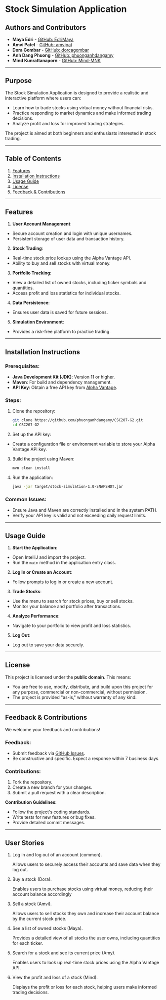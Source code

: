 
# **Stock Simulation Application**

## **Authors and Contributors**
- **Maya Edri** - [GitHub: EdriMaya](https://github.com/EdriMaya)
- **Amvi Patel** - [GitHub: amvipat](https://github.com/amvipat)
- **Dora Gombar** - [GitHub: dorcagombar](https://github.com/dorcagombar)
- **Anh Dang Phuong** - [GitHub: phuonganhdangamy](https://github.com/phuonganhdangamy)
- **Mind Kunrattanaporn** - [GitHub: Mind-MNK](https://github.com/Mind-MNK)

---

## **Purpose**
The Stock Simulation Application is designed to provide a realistic and interactive platform where users can:
- Learn how to trade stocks using virtual money without financial risks.
- Practice responding to market dynamics and make informed trading decisions.
- Analyze profit and loss for improved trading strategies.

The project is aimed at both beginners and enthusiasts interested in stock trading.

---

## **Table of Contents**
1. [Features](#features)
2. [Installation Instructions](#installation-instructions)
3. [Usage Guide](#usage-guide)
4. [License](#license)
5. [Feedback & Contributions](#feedback--contributions)

---

## **Features**
1. **User Account Management**:
  - Secure account creation and login with unique usernames.
  - Persistent storage of user data and transaction history.

2. **Stock Trading**:
  - Real-time stock price lookup using the Alpha Vantage API.
  - Ability to buy and sell stocks with virtual money.

3. **Portfolio Tracking**:
  - View a detailed list of owned stocks, including ticker symbols and quantities.
  - Access profit and loss statistics for individual stocks.

4. **Data Persistence**:
  - Ensures user data is saved for future sessions.

5. **Simulation Environment**:
  - Provides a risk-free platform to practice trading.

---

## **Installation Instructions**

### Prerequisites:
- **Java Development Kit (JDK)**: Version 11 or higher.
- **Maven**: For build and dependency management.
- **API Key**: Obtain a free API key from [Alpha Vantage](https://www.alphavantage.co/).

### Steps:
1. Clone the repository:
   ```bash
   git clone https://github.com/phuonganhdangamy/CSC207-G2.git
   cd CSC207-G2
   ```
2. Set up the API key:
  - Create a configuration file or environment variable to store your Alpha Vantage API key.

3. Build the project using Maven:
   ```bash
   mvn clean install
   ```

4. Run the application:
   ```bash
   java -jar target/stock-simulation-1.0-SNAPSHOT.jar
   ```

### Common Issues:
- Ensure Java and Maven are correctly installed and in the system PATH.
- Verify your API key is valid and not exceeding daily request limits.

---

## **Usage Guide**
1. **Start the Application**:
  - Open IntelliJ and import the project.
  - Run the `main` method in the application entry class.

2. **Log In or Create an Account**:
  - Follow prompts to log in or create a new account.

3. **Trade Stocks**:
  - Use the menu to search for stock prices, buy or sell stocks.
  - Monitor your balance and portfolio after transactions.

4. **Analyze Performance**:
  - Navigate to your portfolio to view profit and loss statistics.

5. **Log Out**:
  - Log out to save your data securely.

---

## **License**
This project is licensed under the **public domain**. This means:
- You are free to use, modify, distribute, and build upon this project for any purpose, commercial or non-commercial, without permission.
- The project is provided "as-is," without warranty of any kind.


---

## **Feedback & Contributions**
We welcome your feedback and contributions!

### Feedback:
- Submit feedback via [GitHub Issues](https://github.com/phuonganhdangamy/CSC207-G2/issues).
- Be constructive and specific. Expect a response within 7 business days.

### Contributions:
1. Fork the repository.
2. Create a new branch for your changes.
3. Submit a pull request with a clear description.

**Contribution Guidelines**:
- Follow the project's coding standards.
- Write tests for new features or bug fixes.
- Provide detailed commit messages.

---

## **User Stories**
1. Log in and log out of an account (common).

   Allows users to securely access their accounts and save data when they log out.

2. Buy a stock (Dora).

   Enables users to purchase stocks using virtual money, reducing their account balance accordingly
3. Sell a stock (Amvi).

   Allows users to sell stocks they own and increase their account balance by the current stock price.

4. See a list of owned stocks (Maya).

   Provides a detailed view of all stocks the user owns, including quantities for each ticker.

5. Search for a stock and see its current price (Amy).

   Enables users to look up real-time stock prices using the Alpha Vantage API.

6. View the profit and loss of a stock (Mind).

   Displays the profit or loss for each stock, helping users make informed trading decisions.



